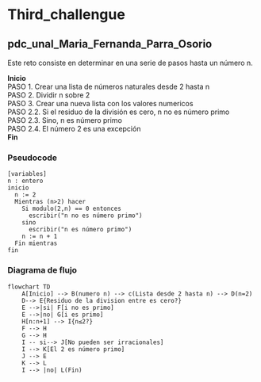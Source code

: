 # Third_challengue
## pdc_unal_Maria_Fernanda_Parra_Osorio
Este reto consiste en determinar en una serie de pasos hasta un número n.
<tr style="text-align: left; vertical-align: middle;" bgcolor="#">
		<th>
			<p align="left"><b>Inicio</b><br>
			PASO 1. Crear una lista de números naturales desde 2 hasta n <br>
			PASO 2. Dividir n sobre 2 <br>
			PASO 3. Crear una nueva lista con los valores numericos <br>
				PASO 2.2. Si el residuo de la división es cero, n no es número primo <br>
				PASO 2.3. Sino, n es número primo <br>
                                PASO 2.4. El número 2 es una excepción <br>
			<b>Fin</b><br></p>
		</th>
	</tr>
 
### Pseudocode
```pseudocode
[variables]
n : entero
inicio
  n := 2
  Mientras (n>2) hacer
    Si modulo(2,n) == 0 entonces
      escribir("n no es número primo")
    sino
      escribir("n es número primo")
    n := n + 1
  Fin mientras
fin
```

### Diagrama de flujo
```mermaid
flowchart TD
    A[Inicio] --> B(numero n) --> c(Lista desde 2 hasta n) --> D(n=2)
    D--> E{Residuo de la division entre es cero?}
    E -->|si| F[i no es primo]
    E -->|no| G[i es primo]
    H[n:n+1] --> I{n≤2?}
    F --> H
    G --> H
    I -- si--> J[No pueden ser irracionales]
    I --> K[El 2 es número primo]
    J --> E
    K --> L
    I --> |no| L(Fin)
